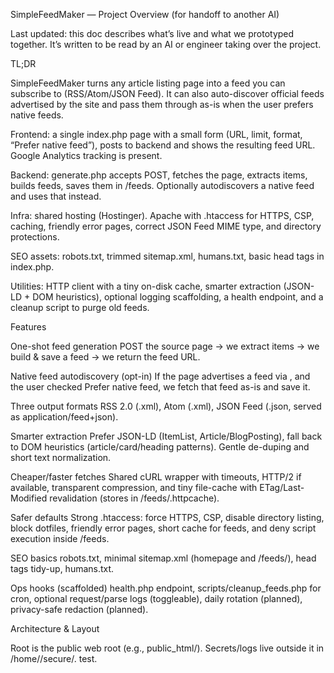 SimpleFeedMaker — Project Overview (for handoff to another AI)

Last updated: this doc describes what’s live and what we prototyped together. It’s written to be read by an AI or engineer taking over the project.

TL;DR

SimpleFeedMaker turns any article listing page into a feed you can subscribe to (RSS/Atom/JSON Feed).
It can also auto-discover official feeds advertised by the site and pass them through as-is when the user prefers native feeds.

Frontend: a single index.php page with a small form (URL, limit, format, “Prefer native feed”), posts to backend and shows the resulting feed URL. Google Analytics tracking is present.

Backend: generate.php accepts POST, fetches the page, extracts items, builds feeds, saves them in /feeds. Optionally autodiscovers a native feed and uses that instead.

Infra: shared hosting (Hostinger). Apache with .htaccess for HTTPS, CSP, caching, friendly error pages, correct JSON Feed MIME type, and directory protections.

SEO assets: robots.txt, trimmed sitemap.xml, humans.txt, basic head tags in index.php.

Utilities: HTTP client with a tiny on-disk cache, smarter extraction (JSON-LD + DOM heuristics), optional logging scaffolding, a health endpoint, and a cleanup script to purge old feeds.

Features

One-shot feed generation
POST the source page → we extract items → we build & save a feed → we return the feed URL.

Native feed autodiscovery (opt-in)
If the page advertises a feed via <link rel="alternate" type="…">, and the user checked Prefer native feed, we fetch that feed as-is and save it.

Three output formats
RSS 2.0 (.xml), Atom (.xml), JSON Feed (.json, served as application/feed+json).

Smarter extraction
Prefer JSON-LD (ItemList, Article/BlogPosting), fall back to DOM heuristics (article/card/heading patterns). Gentle de-duping and short text normalization.

Cheaper/faster fetches
Shared cURL wrapper with timeouts, HTTP/2 if available, transparent compression, and tiny file-cache with ETag/Last-Modified revalidation (stores in /feeds/.httpcache).

Safer defaults
Strong .htaccess: force HTTPS, CSP, disable directory listing, block dotfiles, friendly error pages, short cache for feeds, and deny script execution inside /feeds.

SEO basics
robots.txt, minimal sitemap.xml (homepage and /feeds/), head tags tidy-up, humans.txt.

Ops hooks (scaffolded)
health.php endpoint, scripts/cleanup_feeds.php for cron, optional request/parse logs (toggleable), daily rotation (planned), privacy-safe redaction (planned).

Architecture & Layout

Root is the public web root (e.g., public_html/). Secrets/logs live outside it in /home/<account>/secure/.
test.
